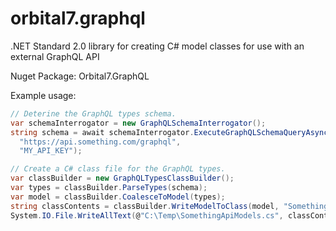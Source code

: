 # orbital7.graphql
.NET Standard 2.0 library for creating C# model classes for use with an external GraphQL API

Nuget Package: Orbital7.GraphQL

Example usage:

```c#
// Deterine the GraphQL types schema.
var schemaInterrogator = new GraphQLSchemaInterrogator();
string schema = await schemaInterrogator.ExecuteGraphQLSchemaQueryAsync(
  "https://api.something.com/graphql",
  "MY_API_KEY");

// Create a C# class file for the GraphQL types.
var classBuilder = new GraphQLTypesClassBuilder();
var types = classBuilder.ParseTypes(schema);
var model = classBuilder.CoalesceToModel(types);
string classContents = classBuilder.WriteModelToClass(model, "Something.Api.Models");
System.IO.File.WriteAllText(@"C:\Temp\SomethingApiModels.cs", classContents);
```
